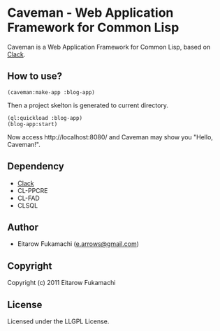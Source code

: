 # Caveman - Web Application Framework for Common Lisp

Caveman is a Web Application Framework for Common Lisp, based on [Clack](https://github.com/fukamachi/clack).

## How to use?

    (caveman:make-app :blog-app)

Then a project skelton is generated to current directory.

    (ql:quickload :blog-app)
    (blog-app:start)

Now access http://localhost:8080/ and Caveman may show you "Hello, Caveman!".

## Dependency

* [Clack](https://github.com/fukamachi/clack)
* CL-PPCRE
* CL-FAD
* CLSQL

## Author

* Eitarow Fukamachi (e.arrows@gmail.com)

## Copyright

Copyright (c) 2011 Eitarow Fukamachi

## License

Licensed under the LLGPL License.
